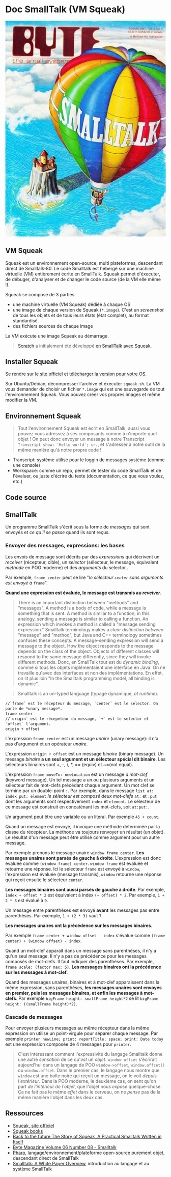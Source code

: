 # Doc SmallTalk (VM Squeak)

![](./1981_08_BYTE_06-08_Smalltalk_0000.jpg)

## VM Squeak

Squeak est un environnement open-source, multi plateformes, descendant direct de Smalltalk-80. Le code Smalltalk est hébergé sur une machine virtuelle (VM) entièrement écrite en SmallTalk. Squeak permet d'éxecuter, de débuger, d'analyser et de changer le code source (de la VM elle même !).

Squeak se compose de 3 parties:

- une machine virtuelle (VM Squeak) dédiée à chaque OS
- une image de chaque version de Squeak (`*.image`). C'est un *screenshot* de tous les objets et de tous leurs états (état complet), au format standardisé.
- des fichiers sources de chaque image

La VM exécute une image Squeak au démarrage.

>[Scratch](https://scratch.mit.edu/) a initialement été développé [en SmallTalk avec Squeak](https://wiki.squeak.org/squeak/5833).

## Installer Squeak

Se rendre sur [le site officiel](https://squeak.org/) et [télécharger la version pour votre OS](https://squeak.org/downloads/).

Sur Ubuntu/Debian, décompresser l'archive et éxecuter `squeak.sh`. La VM vous demander de choisir un fichier `*.image` qui est une sauvegarde de tout l'environnement Squeak. Vous pouvez créer vos propres images et même modifier la VM.

## Environnement Squeak

>Tout l'environnement Squeak est écrit en SmallTalk, aussi vous pouvez vous adressez à ses composants comme à n'importe quel objet ! On peut donc envoyer un message à notre Transcript `Transcript show: 'Hello world'; cr.`, et s'adresser à notre outil de la même manière qu'à notre propre code ! 

- Transcript: système utilisé pour le loggin de messages système (comme une console)
- Workspace: comme un repo, permet de tester du code SmallTalk et de l'évaluer, ou juste d'écrire du texte (documentation, ce que vous voulez, etc.)


## Code source

## SmallTalk

Un programme SmallTalk s'écrit sous la forme de *messages* qui sont envoyés et *ce qu'il se passe* quand ils sont reçus.

### Envoyer des messages, expressions: les bases

Les envois de message sont décrits par des *expressions* qui décrivent un *receiver* (récepteur, cible), un *selector* (sélecteur, le message, équivalent *méthode* en POO moderne) et des *arguments* du selector..

Par exemple, `frame center` peut se lire "*le sélecteur `center` sans arguments est envoyé à `frame`*".

**Quand une expression est évaluée, le message est transmis au *reveiver*.**

>There is an important distinction between "methods" and "messages". A method is a body of code, while a message is something that is sent. A method is similar to a function; in this analogy, sending a message is similar to calling a function. An expression which invokes a method is called a "message sending expression." Smalltalk terminology makes a *clear distinction between* "message" and "method", but Java and C++ terminology sometimes confuses these concepts. A message-sending expression will send a message to the object. How the object responds to the message depends on the class of the object. Objects of different classes will respond to the same message differently, since they will invoke different methods. Donc, en SmallTalk tout est du *dynamic binding*, comme si tous les objets implémentaient une interface en Java. On ne travaille qu'avec des interfaces et non des implémentations. En effet, on lit plus loin "In the Smalltalk programming model, all binding is dynamic".


>Smalltalk is an un-typed language (typage dynamique, *at runtime*).

~~~smalltalk
//`frame` est le récepteur du message, `center` est le selector. On parle de *unary message*.
frame center
//`origin` est le récepeteur du message, `+` est le selector et `offset` l'argument.
origin + offset
~~~

L'expression `frame center` est un message *unaire* (unary message): il n'a pas d'argument et un opérateur *unaire*.

L'expression `origin + offset` est un message *binaire* (binary message). Un message *binaire* **a un seul argument et un sélecteur spécial dit binaire**. Les sélecteurs binaires sont +, -, /, *, == (equiv) et ~=(not equal).

L'expression `frame moveTo: newLocation` est un message *à mot-clef* (keyword message). Un tel message a un ou plusieurs arguments et un sélecteur fait de mot-clefs précédant chaque argument. Un mot clef se termine par un double-point `:`. Par exemple, dans le message `list at: index put: element` *le sélecteur est composé deux mot-clefs* `at:` et `:put` dont les arguments sont respectivement `index` et `element`. Le sélecteur de ce message est construit en concaténant les mot-clefs, soit `at:put:`.

Un argument peut être une variable ou un literal. Par exemple `45 + count`. 

Quand un message est envoyé, il invoque une méthode déterminée par la classe du récepteur. La méthode va toujours renvoyer un résultat (un objet). Le résultat d'un message peut être utilisé comme argument pour un autre message. 

Par exemple prenons le message unaire `window frame center`. **Les messages unaires sont parsés de gauche à droite**. L'expression est donc évaluée comme `(window frame) center`. `window frame` est évaluée et retourne une réponse. Ici le selecteur `frame` est envoyé à `window`, l'expression est évaluée (message transmis), `window` retourne une réponse qui reçoit ensuite le sélecteur `center`.

**Les messages binaires sont aussi parsés de gauche à droite**. Par exemple, `index + offset * 2` est équivalent à index `(+ offset) * 2`. Par exemple, `1 + 2 * 3` est évalué à `9`.

Un message entre parenthèses est envoyé **avant** les messages pas entre parenthèses. Par exemple, `1 + (2 * 3)` vaut `7`.

**Les messages unaires ont la précédence sur les messages binaires**.

Par exemple `frame center + window offset - index` s'évalue comme `(frame center) + (window offset) - index`.

Quand un mot-clef apparaît dans un message sans parenthèses, il n'y a qu'un seul message. Il n'y a pas de précédence pour les messages composés de mot-clefs. Il faut indiquer des parenthèses. Par exemple, `frame scale: (factor max: 5)`. **Les messages binaires ont la précédence sur les messages à mot-clef**.

Quand des messages unaires, binaires et à mot-clef apparaissent dans la même expression, sans parenthèses, **les messages unaires sont envoyés en premier, puis les messages binaires, et enfin les messages à mot-clefs**. Par exemple `bigFrame height: smallFrame height*2` se lit `bigFrame height: ((smallFrame height)*2)`.

### Cascade de messages

Pour envoyer plusieurs messages au même récepteur dans la même expression on utilise un point-virgule pour séparer chaque message. Par exemple `printer newLine; print: reportTitle; space; print: Date today` est une expression composée de 4 messages pour `printer`.

>C'est intéressant comment l'expressivité du langage Smalltalk donne une autre *sensation* de ce qu'*est* un *objet*. `window offset` s'écrirait aujourd'hui dans un langage de POO `window->offset`, `window.offset()` ou `window.offset`. Dans le premier cas, le langage nous montre que `window` est une boîte noire qui reçoit un message, on le voit *depuis l'extérieur*. Dans la POO moderne, le deuxième cas, on sent qu'on part *de l'intérieur de l'objet*, que l'objet nous *expose* quelque-chose. Ça ne fait pas le même *effet* dans le cerveau, on ne *pense* pas de la même manière l'objet dans les deux cas.




## Ressources

- [Squeak, site officiel](https://squeak.org/)
- [Squeak books](https://squeak.org/documentation/)
- [Back to the future The Story of Squeak, A Practical Smalltalk Written in Itself ](http://files.squeak.org/docs/OOPSLA.Squeak.html)
- [Byte Magazine Volume 06 Number 08 - Smalltalk](https://archive.org/details/byte-magazine-1981-08/page/n37/mode/2up)
- [Pharo](https://pharo.org/web/), langage/environnement/plateforme open-source purement objet, descendant direct de SmallTalk
- [Smalltalk: A White Paper Overview](https://web.cecs.pdx.edu/~harry/musings/SmalltalkOverview.html), introduction au langage et au système SmallTalk

